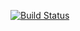 [![Build Status](https://travis-ci.org/anand180/angular-rails-travis-ci.png?branch=master)](https://travis-ci.org/anand180/angular-rails-travis-ci)